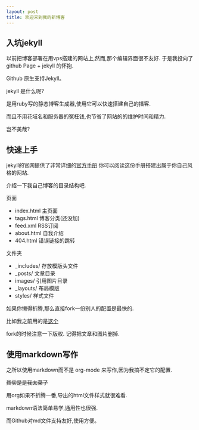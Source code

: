 ```yaml
---
layout: post
title: 欢迎来到我的新博客
---
```


## 入坑jekyll
  以前把博客部署在用vps搭建的网站上,然而,那个编辑界面很不友好. 于是我投向了github Page + jekyll 的怀抱. 
  
  Github 原生支持Jekyll。
  
  jekyll 是什么呢? 
  
  是用ruby写的静态博客生成器,使用它可以快速搭建自己的播客. 
  
  而且不用花域名和服务器的冤枉钱,也节省了网站的的维护时间和精力. 
  
  岂不美哉? 
## 快速上手
  jekyll的官网提供了非常详细的[官方手册](https://jekyllcn.com/docs/home/) 
  你可以阅读这份手册搭建出属于你自己风格的网站. 
  
  介绍一下我自己博客的目录结构吧. 
  
  页面
  
* index.html    主页面
* tags.html    博客分类(还没加)
* feed.xml    RSS订阅
* about.html    自我介绍
* 404.html    错误链接的跳转

文件夹

* _includes/ 存放模版头文件
* _posts/ 文章目录
* images/ 引用图片目录
* _layouts/ 布局模版
* styles/ 样式文件

如果你懒得折腾,那么直接fork一份别人的配置是最快的. 

比如我之前用的是[这个](https://github.com/barryclark/jekyll-now) 

fork的时候注意一下版权. 记得把文章和图片删掉.
  
## 使用markdown写作

之所以使用markdown而不是 org-mode 来写作,因为我搞不定它的配置.

~~其实是是我太菜了~~

用org如果不折腾一番,导出的html文件样式就很难看.

markdown语法简单易学,通用性也很强.

而Github对md文件支持友好,使用方便。


